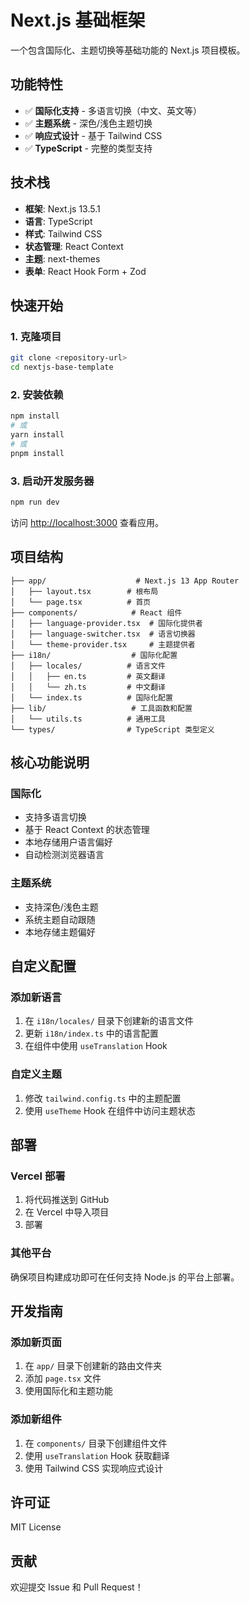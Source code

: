# Next.js 基础框架

一个包含国际化、主题切换等基础功能的 Next.js 项目模板。

## 功能特性

- ✅ **国际化支持** - 多语言切换（中文、英文等）
- ✅ **主题系统** - 深色/浅色主题切换
- ✅ **响应式设计** - 基于 Tailwind CSS
- ✅ **TypeScript** - 完整的类型支持

## 技术栈

- **框架**: Next.js 13.5.1
- **语言**: TypeScript
- **样式**: Tailwind CSS
- **状态管理**: React Context
- **主题**: next-themes
- **表单**: React Hook Form + Zod

## 快速开始

### 1. 克隆项目

```bash
git clone <repository-url>
cd nextjs-base-template
```

### 2. 安装依赖

```bash
npm install
# 或
yarn install
# 或
pnpm install
```

### 3. 启动开发服务器

```bash
npm run dev
```

访问 [http://localhost:3000](http://localhost:3000) 查看应用。

## 项目结构

```
├── app/                    # Next.js 13 App Router
│   ├── layout.tsx        # 根布局
│   └── page.tsx          # 首页
├── components/            # React 组件
│   ├── language-provider.tsx  # 国际化提供者
│   ├── language-switcher.tsx  # 语言切换器
│   └── theme-provider.tsx     # 主题提供者
├── i18n/                  # 国际化配置
│   ├── locales/          # 语言文件
│   │   ├── en.ts         # 英文翻译
│   │   └── zh.ts         # 中文翻译
│   └── index.ts          # 国际化配置
├── lib/                   # 工具函数和配置
│   └── utils.ts          # 通用工具
└── types/                # TypeScript 类型定义
```

## 核心功能说明

### 国际化

- 支持多语言切换
- 基于 React Context 的状态管理
- 本地存储用户语言偏好
- 自动检测浏览器语言

### 主题系统

- 支持深色/浅色主题
- 系统主题自动跟随
- 本地存储主题偏好

## 自定义配置

### 添加新语言

1. 在 `i18n/locales/` 目录下创建新的语言文件
2. 更新 `i18n/index.ts` 中的语言配置
3. 在组件中使用 `useTranslation` Hook

### 自定义主题

1. 修改 `tailwind.config.ts` 中的主题配置
2. 使用 `useTheme` Hook 在组件中访问主题状态

## 部署

### Vercel 部署

1. 将代码推送到 GitHub
2. 在 Vercel 中导入项目
3. 部署

### 其他平台

确保项目构建成功即可在任何支持 Node.js 的平台上部署。

## 开发指南

### 添加新页面

1. 在 `app/` 目录下创建新的路由文件夹
2. 添加 `page.tsx` 文件
3. 使用国际化和主题功能

### 添加新组件

1. 在 `components/` 目录下创建组件文件
2. 使用 `useTranslation` Hook 获取翻译
3. 使用 Tailwind CSS 实现响应式设计

## 许可证

MIT License

## 贡献

欢迎提交 Issue 和 Pull Request！ 